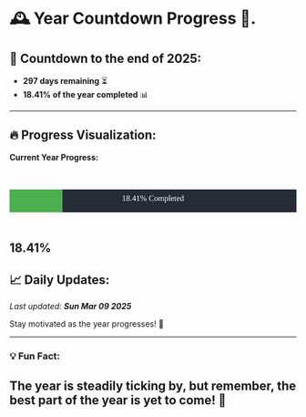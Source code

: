 
# &#x1F570; **Year Countdown Progress** &#x1F389;.

## &#x1F4C5; Countdown to the end of 2025:
- **297 days remaining** &#x23F3;
- **18.41% of the year completed** &#x1F4CA;

---

## &#x1F525; **Progress Visualization**:

**Current Year Progress:**

<br><br>
![Progress Bar](https://raw.githubusercontent.com/dayanidigv/year-countdown-progress/main/progress-bar.svg)
<br><br>

**18.41%**
---

## &#x1F4C8; **Daily Updates**:

_Last updated: **Sun Mar 09 2025**_

Stay motivated as the year progresses! &#x1F680;

--- 

### &#x1F4A1; **Fun Fact:**
The year is steadily ticking by, but remember, the best part of the year is yet to come! &#x1F31F;
---
